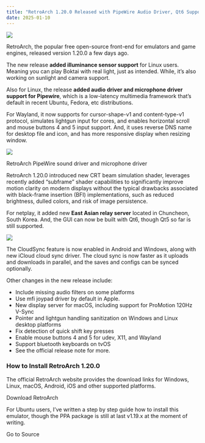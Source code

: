 ```yaml
---
title: "RetroArch 1.20.0 Released with PipeWire Audio Driver, Qt6 Support"
date: 2025-01-10
---
```


![](https://ubuntuhandbook.org/wp-content/uploads/2023/03/retroarch-icon-250x250.webp)

RetroArch, the popular free open-source front-end for emulators and game engines, released version 1.20.0 a few days ago.

The new release **added illuminance sensor support** for Linux users. Meaning you can play Boktai with real light, just as intended. While, it’s also working on sunlight and camera support.

Also for Linux, the release **added audio driver and microphone driver support for Pipewire**, which is a low-latency multimedia framework that’s default in recent Ubuntu, Fedora, etc distributions.

For Wayland, it now supports for cursor-shape-v1 and content-type-v1 protocol, simulates lightgun input for cores, and enables horizontal scroll and mouse buttons 4 and 5 input support. And, it uses reverse DNS name for desktop file and icon, and has more responsive display when resizing window.

![](https://ubuntuhandbook.org/wp-content/uploads/2025/01/retroarch-pipewire-700x489.webp)

RetroArch PipeWire sound driver and microphone driver

RetroArch 1.20.0 introduced new CRT beam simulation shader, leverages recently added “subframe” shader capabilities to significantly improve motion clarity on modern displays without the typical drawbacks associated with black-frame insertion (BFI) implementations, such as reduced brightness, dulled colors, and risk of image persistence.

For netplay, it added new **East Asian relay server** located in Chuncheon, South Korea. And, the GUI can now be built with Qt6, though Qt5 so far is still supported.

![](https://ubuntuhandbook.org/wp-content/uploads/2025/01/retroarch-eastasian-700x544.webp)

The CloudSync feature is now enabled in Android and Windows, along with new iCloud cloud sync driver. The cloud sync is now faster as it uploads and downloads in parallel, and the saves and configs can be synced optionally.

Other changes in the new release include:

- Include missing audio filters on some platforms
- Use mfi joypad driver by default in Apple.
- New display server for macOS, including support for ProMotion 120Hz V-Sync
- Pointer and lightgun handling sanitization on Windows and Linux desktop platforms
- Fix detection of quick shift key presses
- Enable mouse buttons 4 and 5 for udev, X11, and Wayland
- Support bluetooth keyboards on tvOS
- See the official release note for more.

### How to Install RetroArch 1.20.0

The official RetroArch website provides the download links for Windows, Linux, macOS, Android, iOS and other supported platforms.

Download RetroArch

For Ubuntu users, I’ve written a step by step guide how to install this emulator, though the PPA package is still at last v1.19.x at the moment of writing.

Go to Source

